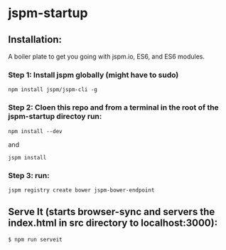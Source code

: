 # jspm-startup

## Installation:

A boiler plate to get you going with jspm.io, ES6, and ES6 modules.

### Step 1: Install jspm globally (might have to sudo)

```
npm install jspm/jspm-cli -g
```

### Step 2: Cloen this repo and from a terminal in the root of the jspm-startup directoy run:

```
npm install --dev
```

and 

```
jspm install
```

### Step 3: run:

```
jspm registry create bower jspm-bower-endpoint
```

## Serve It (starts browser-sync and servers the index.html in src directory to localhost:3000):

```
$ npm run serveit
```
